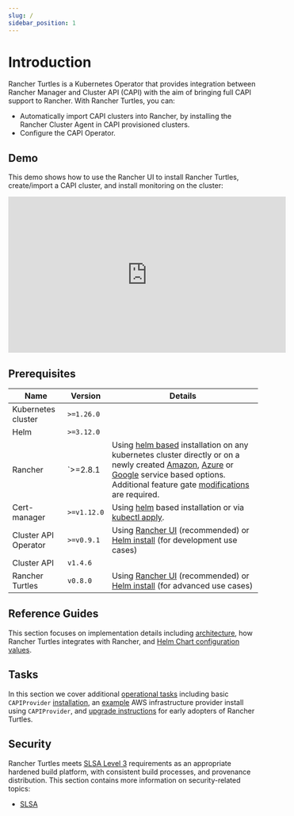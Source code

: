 ```yaml
---
slug: /
sidebar_position: 1
---
```


# Introduction

Rancher Turtles is a Kubernetes Operator that provides integration between Rancher Manager and Cluster API (CAPI) with the aim of bringing full CAPI support to Rancher. With Rancher Turtles, you can:

- Automatically import CAPI clusters into Rancher, by installing the Rancher Cluster Agent in CAPI provisioned clusters.
- Configure the CAPI Operator.

## Demo

This demo shows how to use the Rancher UI to install Rancher Turtles, create/import a CAPI cluster, and install monitoring on the cluster:

<iframe width="560" height="315" src="https://www.youtube.com/embed/lGsr7KfBjgU?si=ORkzuAJjcdXUXMxh" title="YouTube video player" frameborder="0" allow="accelerometer; autoplay; clipboard-write; encrypted-media; gyroscope; picture-in-picture; web-share" allowfullscreen></iframe>

## Prerequisites

| Name                     | Version                                  | Details                                                                                                                                                                                                                                                                                                                                                                                                                                                                                                                                                                                                                                                                                                                                                                                                     |
| ------------------------ | ---------------------------------------- | ----------------------------------------------------------------------------------------------------------------------------------------------------------------------------------------------------------------------------------------------------------------------------------------------------------------------------------------------------------------------------------------------------------------------------------------------------------------------------------------------------------------------------------------------------------------------------------------------------------------------------------------------------------------------------------------------------------------------------------------------------------------------------------------------------------- |
| Kubernetes cluster       | `>=1.26.0`                               |                                                                                                                                                                                                                                                                                                                                                                                                                                                                                                                                                                                                                                                                                                                                                                                                             |
| Helm                     | `>=3.12.0`                               |                                                                                                                                                                                                                                                                                                                                                                                                                                                                                                                                                                                                                                                                                                                                                                                                             |
| Rancher                  | `>=2.8.1 | Using [helm based](https://ranchermanager.docs.rancher.com/pages-for-subheaders/install-upgrade-on-a-kubernetes-cluster#install-the-rancher-helm-chart) installation on any kubernetes cluster directly or on a newly created [Amazon](https://ranchermanager.docs.rancher.com/getting-started/installation-and-upgrade/install-upgrade-on-a-kubernetes-cluster/rancher-on-amazon-eks), [Azure](https://ranchermanager.docs.rancher.com/getting-started/installation-and-upgrade/install-upgrade-on-a-kubernetes-cluster/rancher-on-aks) or [Google](https://ranchermanager.docs.rancher.com/getting-started/installation-and-upgrade/install-upgrade-on-a-kubernetes-cluster/rancher-on-gke) service based options. Additional feature gate [modifications](./rancher.md#installing-rancher) are required. |
| Cert-manager             | `>=v1.12.0`                              | Using [helm](https://cert-manager.io/docs/installation/helm/#installing-with-helm) based installation or via [kubectl apply](https://cert-manager.io/docs/installation/#default-static-install).                                                                                                                                                                                                                                                                                                                                                                                                                                                                                                                          |
| Cluster API Operator     | `>=v0.9.1`                               | Using [Rancher UI](./install-rancher-turtles/using_rancher_dashboard.md) (recommended) or [Helm install](https://github.com/kubernetes-sigs/cluster-api-operator/blob/main/docs/README.md#method-2-use-helm-charts) (for development use cases)                                                                                                                                                                                                                                                                                                                                                                                                                                                                                                                                        |
| Cluster API              | `v1.4.6`                                 |                                                                                                                                                                                                                                                                                                                                                                                                                                                                                                                                                                                                                                                                                                                                                                                                             |
| Rancher Turtles | `v0.8.0`                                | Using [Rancher UI](./install-rancher-turtles/using_rancher_dashboard.md) (recommended) or [Helm install](./install-rancher-turtles/using_helm.md) (for advanced use cases)                                                                                                                                                                                                                                                                                                                                                                                                                                                                                                                                                                                                                                                                                                                                              |

## Reference Guides

This section focuses on implementation details including
[architecture](./reference-guides/architecture/intro), how Rancher Turtles integrates with Rancher, and [Helm Chart configuration values](./reference-guides/rancher-turtles-chart/values).

## Tasks

In this section we cover additional [operational tasks](./tasks/intro) including basic `CAPIProvider` [installation](./tasks/capi-operator/basic_cluster_api_provider_installation), an [example](./tasks/capi-operator/add_infrastructure_provider) AWS infrastructure provider install using `CAPIProvider`, and [upgrade instructions](./tasks/maintenance/early_adopter_upgrade) for early adopters of Rancher Turtles.

## Security

Rancher Turtles meets [SLSA Level 3](https://slsa.dev/spec/v1.0/levels#build-l3) requirements as an appropriate hardened build platform, with consistent build processes, and provenance distribution. This section contains more information on security-related topics:

- [SLSA](./security/slsa)

